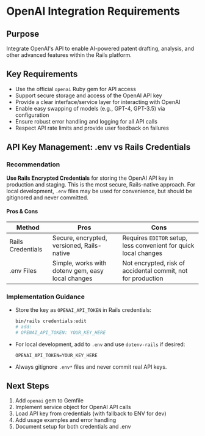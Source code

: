 # OpenAI Integration Requirements

## Purpose
Integrate OpenAI's API to enable AI-powered patent drafting, analysis, and other advanced features within the Rails platform.

## Key Requirements
- Use the official `openai` Ruby gem for API access
- Support secure storage and access of the OpenAI API key
- Provide a clear interface/service layer for interacting with OpenAI
- Enable easy swapping of models (e.g., GPT-4, GPT-3.5) via configuration
- Ensure robust error handling and logging for all API calls
- Respect API rate limits and provide user feedback on failures

## API Key Management: .env vs Rails Credentials
### Recommendation
**Use Rails Encrypted Credentials** for storing the OpenAI API key in production and staging. This is the most secure, Rails-native approach. For local development, `.env` files may be used for convenience, but should be gitignored and never committed.

#### Pros & Cons
| Method        | Pros                                        | Cons                                 |
|--------------|---------------------------------------------|--------------------------------------|
| Rails Credentials | Secure, encrypted, versioned, Rails-native | Requires `EDITOR` setup, less convenient for quick local changes |
| .env Files    | Simple, works with dotenv gem, easy local changes | Not encrypted, risk of accidental commit, not for production    |

### Implementation Guidance
- Store the key as `OPENAI_API_TOKEN` in Rails credentials:
  ```sh
  bin/rails credentials:edit
  # add:
  # OPENAI_API_TOKEN: YOUR_KEY_HERE
  ```
- For local development, add to `.env` and use `dotenv-rails` if desired:
  ```env
  OPENAI_API_TOKEN=YOUR_KEY_HERE
  ```
- Always gitignore `.env*` files and never commit real API keys.

## Next Steps
1. Add `openai` gem to Gemfile
2. Implement service object for OpenAI API calls
3. Load API key from credentials (with fallback to ENV for dev)
4. Add usage examples and error handling
5. Document setup for both credentials and .env

